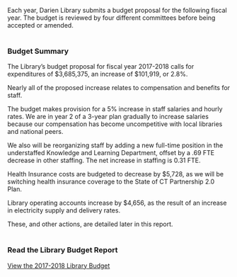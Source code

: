 <div class="row margin-bottom-10">
<div class="col-md-10 col-md-offset-1">

Each year, Darien Library submits a budget proposal for the following fiscal year. The budget is reviewed by four different committees before being accepted or amended.
<br />
<br />

### Budget Summary
The Library’s budget proposal for fiscal year 2017-2018 calls for expenditures of $3,685,375, an increase of $101,919, or 2.8%.

Nearly all of the proposed increase relates to compensation and benefits for staff.

The budget makes provision for a 5% increase in staff salaries and hourly rates. We are in year 2 of a 3-year plan gradually to increase salaries because our compensation has become uncompetitive with local libraries and national peers.

We also will be reorganizing staff by adding a new full-time position in the understaffed Knowledge and Learning Department, offset by a .69 FTE
decrease in other staffing. The net increase in staffing is 0.31 FTE.

Health Insurance costs are budgeted to decrease by $5,728, as we will be switching health insurance coverage to the State of CT Partnership 2.0 Plan.

Library operating accounts increase by $4,656, as the result of an increase in electricity supply and delivery rates.

These, and other actions, are detailed later in this report.
<br />
<br />

### Read the Library Budget Report
[View the 2017-2018 Library Budget](https://dar.to/2xvcKVD "2017-2018 Library Budget")

</div>
</div>